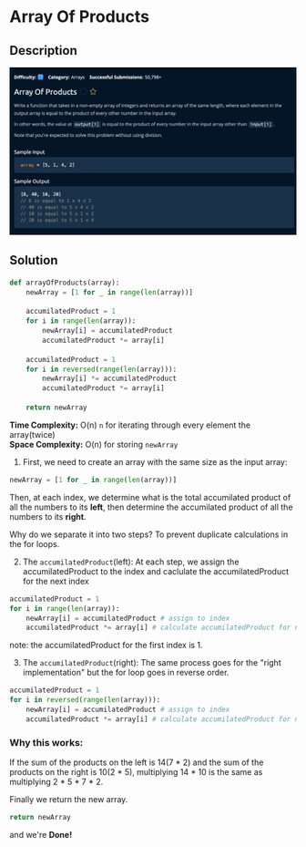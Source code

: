 # Array Of Products

## Description

![description](./desc.png)

## Solution

```py
def arrayOfProducts(array):
    newArray = [1 for _ in range(len(array))]
    
    accumilatedProduct = 1
    for i in range(len(array)):
        newArray[i] = accumilatedProduct
        accumilatedProduct *= array[i]

    accumilatedProduct = 1
    for i in reversed(range(len(array))):
        newArray[i] *= accumilatedProduct
        accumilatedProduct *= array[i]
        
    return newArray
```

**Time Complexity:** O(n) `n` for iterating through every element the array(twice)<br/>
**Space Complexity:** O(n) for storing `newArray`<br/>

1. First, we need to create an array with the same size as the input array:<br>

```py
newArray = [1 for _ in range(len(array))]
```

Then, at each index, we determine what is the total accumilated product of all the numbers to its **left**, then determine the accumilated product of all the numbers to its **right**.<br>

Why do we separate it into two steps? To prevent duplicate calculations in the for loops.

2. The `accumilatedProduct`(left): At each step, we assign the accumilatedProduct to the index and caclulate the accumilatedProduct for the next index

```py
accumilatedProduct = 1
for i in range(len(array)): 
    newArray[i] = accumilatedProduct # assign to index
    accumilatedProduct *= array[i] # calculate accumilatedProduct for next index
```

note: the accumilatedProduct for the first index is 1.

3. The `accumilatedProduct`(right): The same process goes for the "right implementation" but the for loop goes in reverse order. 

```py
accumilatedProduct = 1
for i in reversed(range(len(array))):
    newArray[i] = accumilatedProduct # assign to index
    accumilatedProduct *= array[i] # calculate accumilatedProduct for next index
```

### Why this works:

If the sum of the products on the left is 14(7 * 2) and the sum of the products on the right is 10(2 * 5), multiplying 14 * 10 is the same as multiplying  2 * 5 * 7 * 2.

Finally we return the new array.

```py
return newArray
```

and we're **Done!**
